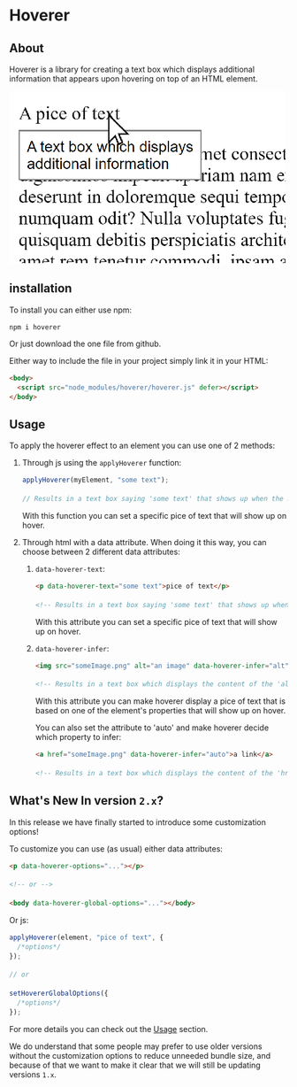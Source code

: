 # Hoverer

## About

Hoverer is a library for creating a text box which displays additional information that appears upon hovering on top of an HTML element.

![An example image](readmeFiles/example.png)

## installation

To install you can either use npm:

```console
npm i hoverer
```

Or just download the one file from github.

Either way to include the file in your project simply link it in your HTML:

```html
<body>
  <script src="node_modules/hoverer/hoverer.js" defer></script>
</body>
```

## Usage

To apply the hoverer effect to an element you can use one of 2 methods:

1. Through js using the `applyHoverer` function:

   ```js
   applyHoverer(myElement, "some text");

   // Results in a text box saying 'some text' that shows up when the mouse hovers over `myElement`.
   ```

   With this function you can set a specific pice of text that will show up on hover.

1. Through html with a data attribute. When doing it this way, you can choose between 2 different data attributes:

   1. `data-hoverer-text`:

      ```html
      <p data-hoverer-text="some text">pice of text</p>

      <!-- Results in a text box saying 'some text' that shows up when the mouse hovers over the p element. -->
      ```

      With this attribute you can set a specific pice of text that will show up on hover.

   1. `data-hoverer-infer`:

      ```html
      <img src="someImage.png" alt="an image" data-hoverer-infer="alt" />

      <!-- Results in a text box which displays the content of the 'alt' property of the img element ('an image') and shows up when the mouse hovers over the img element. -->
      ```

      With this attribute you can make hoverer display a pice of text that is based on one of the element's properties that will show up on hover.

      You can also set the attribute to 'auto' and make hoverer decide which property to infer:

      ```html
      <a href="someImage.png" data-hoverer-infer="auto">a link</a>

      <!-- Results in a text box which displays the content of the 'href' property of the `a` element ('an image') and shows up when the mouse hovers over the img element. -->
      ```

## What's New In version `2.x`?

In this release we have finally started to introduce some customization options!

To customize you can use (as usual) either data attributes:

```html
<p data-hoverer-options="..."></p>

<!-- or -->

<body data-hoverer-global-options="..."></body>
```

Or js:

```js
applyHoverer(element, "pice of text", {
  /*options*/
});

// or

setHovererGlobalOptions({
  /*options*/
});
```

For more details you can check out the [Usage](#usage) section.

We do understand that some people may prefer to use older versions without the customization options to reduce unneeded bundle size, and because of that we want to make it clear that we will still be updating versions `1.x`.
